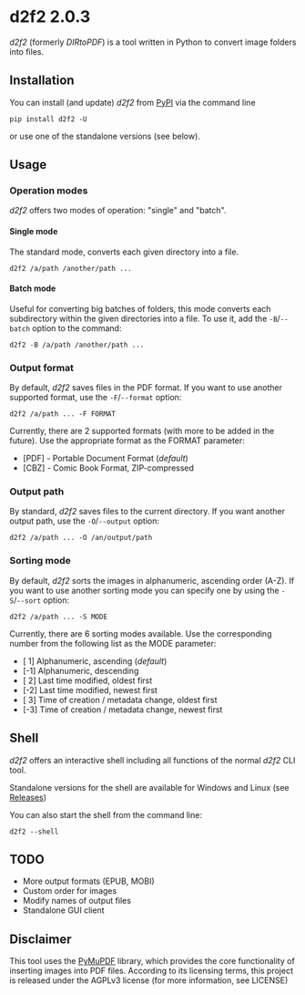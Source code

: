 # d2f2 2.0.3

*d2f2* (formerly _DIRtoPDF_) is a tool written in Python to convert image folders into files.

## Installation

You can install (and update) *d2f2* from [PyPI](https://pypi.org/project/d2f2) via the command line

```commandline
pip install d2f2 -U
```

or use one of the standalone versions (see below).

## Usage

### Operation modes

*d2f2* offers two modes of operation: "single" and "batch".

#### Single mode

The standard mode, converts each given directory into a file.

```commandline
d2f2 /a/path /another/path ...
```

#### Batch mode

Useful for converting big batches of folders, this mode converts each subdirectory within the given directories into a file. To use it, add the ``-B``/``--batch`` option to the command:

```commandline
d2f2 -B /a/path /another/path ...
```

### Output format

By default, *d2f2* saves files in the PDF format. If you want to use another supported format, use the ``-F``/``--format`` option:

```commandline
d2f2 /a/path ... -F FORMAT
```

Currently, there are 2 supported formats (with more to be added in the future). Use the appropriate format as the FORMAT parameter:

* [PDF] - Portable Document Format (_default_)
* [CBZ] - Comic Book Format, ZIP-compressed

### Output path

By standard, *d2f2* saves files to the current directory. If you want another output path, use the ``-O``/``--output`` option:

```commandline
d2f2 /a/path ... -O /an/output/path 
```

### Sorting mode

By default, *d2f2* sorts the images in alphanumeric, ascending order (A-Z). If you want to use another sorting mode you can specify one by using the ``-S``/``--sort`` option:

```commandline
d2f2 /a/path ... -S MODE
```

Currently, there are 6 sorting modes available. Use the corresponding number from the following list as the MODE parameter:

* [ 1] Alphanumeric, ascending (_default_)
* [-1] Alphanumeric, descending
* [ 2] Last time modified, oldest first
* [-2] Last time modified, newest first
* [ 3] Time of creation / metadata change, oldest first
* [-3] Time of creation / metadata change, newest first

## Shell

*d2f2* offers an interactive shell including all functions of the normal *d2f2* CLI tool.

Standalone versions for the shell are available for Windows and Linux (see [Releases](https://github.com/DomCie/D2F2/releases))

You can also start the shell from the command line:

```commandline
d2f2 --shell
```

## TODO

* More output formats (EPUB, MOBI)
* Custom order for images
* Modify names of output files
* Standalone GUI client

## Disclaimer

This tool uses the [PyMuPDF](https://github.com/pymupdf/PyMuPDF) library, which provides the core functionality of inserting images into PDF files. According to its licensing terms, this project is released under the AGPLv3 license (for more information, see LICENSE)
